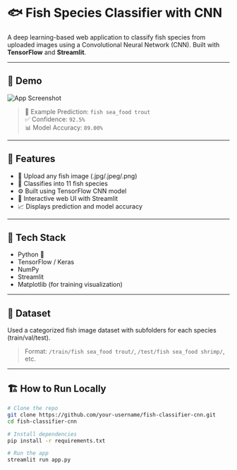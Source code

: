 # 🐟 Fish Species Classifier with CNN

A deep learning-based web application to classify fish species from uploaded images using a Convolutional Neural Network (CNN). Built with **TensorFlow** and **Streamlit**.

---

## 🚀 Demo

![App Screenshot](./upload/Trout.jpg) <!-- Replace this with your own app image -->
> 🎯 Example Prediction: `fish sea_food trout`  
> ✅ Confidence: `92.5%`  
> 📊 Model Accuracy: `89.00%`

---

## 📌 Features

- 📸 Upload any fish image (.jpg/.jpeg/.png)
- 🧠 Classifies into 11 fish species
- ⚙️ Built using TensorFlow CNN model
- 🎨 Interactive web UI with Streamlit
- 📈 Displays prediction and model accuracy

---

## 🐍 Tech Stack

- Python 🐍
- TensorFlow / Keras
- NumPy
- Streamlit
- Matplotlib (for training visualization)

---

## 📁 Dataset

Used a categorized fish image dataset with subfolders for each species (train/val/test).  
> Format: `/train/fish sea_food trout/`, `/test/fish sea_food shrimp/`, etc.

---

## 🏗️ How to Run Locally

```bash
# Clone the repo
git clone https://github.com/your-username/fish-classifier-cnn.git
cd fish-classifier-cnn

# Install dependencies
pip install -r requirements.txt

# Run the app
streamlit run app.py
